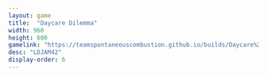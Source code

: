 ```yaml
---
layout: game
title:  "Daycare Dilemma"
width: 960
height: 600
gamelink: "https://teamspontaneouscombustion.github.io/builds/Daycare%20Dilemma"
desc: "LDJAM42"
display-order: 6
---
```

